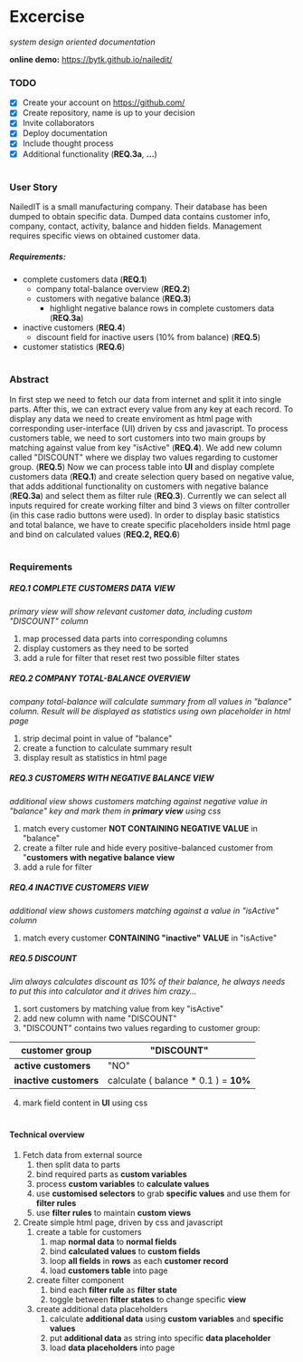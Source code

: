 # Excercise 

*system design oriented documentation*

**online demo:** https://bytk.github.io/nailedit/ 

### TODO

- [x] Create your account on https://github.com/
- [x] Create repository, name is up to your decision
- [x] Invite collaborators
- [x] Deploy documentation
- [x] Include thought process
- [x] Additional functionality (**REQ.3a**, **...**)

#
### User Story

NailedIT is a small manufacturing company. Their database has been dumped to obtain specific data. Dumped data contains customer info, company, contact, activity, balance and hidden fields. 
Management requires specific views on obtained customer data.

##### Requirements:

- complete customers data (**REQ.1**)
  - company total-balance overview (**REQ.2**)
  - customers with negative balance (**REQ.3**)
  	- highlight negative balance rows in complete customers data  (**REQ.3a**)
- inactive customers (**REQ.4**)
  - discount field for inactive users (10% from balance) (**REQ.5**)
- customer statistics (**REQ.6**)
#
  
  
### Abstract

In first step we need to fetch our data from internet and split it into single parts. After this, we can extract every value from any key at each record. To display any data we need to create enviroment as html page with corresponding user-interface (UI) driven by css and javascript. To process customers table, we need to sort customers into two main groups by matching against value from key "isActive" (**REQ.4**). We add new column called "DISCOUNT" where we display two values regarding to customer group. (**REQ.5**) Now we can process table into **UI** and display complete customers data (**REQ.1**) and create selection query based on negative value, that adds additional functionality on customers with negative balance (**REQ.3a**) and select them as filter rule (**REQ.3**). Currently we can select all inputs required for create working filter and bind 3 views on filter controller (in this case radio buttons were used). In order to display basic statistics and total balance, we have to create specific placeholders inside html page and bind on calculated values (**REQ.2, REQ.6**)


#

### Requirements 
##### **REQ.1** COMPLETE CUSTOMERS DATA VIEW

*primary view will show relevant customer data, including custom "DISCOUNT" column*

1. map processed data parts into corresponding columns 
2. display customers as they need to be sorted
3. add a rule for filter that reset rest two possible filter states

##### **REQ.2** COMPANY TOTAL-BALANCE OVERVIEW
*company total-balance will calculate summary from all values in "balance" column. Result will be displayed as statistics using own placeholder in html page*
1. strip decimal point in value of "balance"
2. create a function to calculate summary result
3. display result as statistics in html page

##### **REQ.3** CUSTOMERS WITH NEGATIVE BALANCE VIEW
*additional view shows customers matching against negative value in "balance" key and mark them in **primary view** using css*
1. match every customer **NOT CONTAINING NEGATIVE VALUE** in "balance"
2. create a filter rule and hide every positive-balanced customer from "**customers with negative balance view**
3. add a rule for filter

##### **REQ.4** INACTIVE CUSTOMERS VIEW
*additional view shows customers matching against a value in "isActive" column*
1. match every customer **CONTAINING "inactive" VALUE** in "isActive"

##### **REQ.5** DISCOUNT

*Jim always calculates discount as 10% of their balance, he always needs to put this into calculator and it drives him crazy...*

1. sort customers by matching value from key "isActive"
2. add new column with name "DISCOUNT"
3. "DISCOUNT" contains two values regarding to customer group:
    

customer group | "DISCOUNT"
------------ | -------------
**active customers** | "NO"
**inactive customers** | calculate ( balance * 0.1 ) = **10%**

4. mark field content in **UI** using css

#

#### Technical overview

1. Fetch data from external source
	1. then split data to parts
   	2. bind required parts as **custom variables**
    3. process **custom variables** to **calculate values**
   	4. use **customised selectors** to grab **specific values** and use them  for **filter rules**
   	5. use **filter rules** to maintain **custom views**
2. Create simple html page, driven by css and javascript
	1. create a table for customers
	   1. map **normal data** to **normal fields**
	   2. bind **calculated values** to **custom fields**
	   3. loop **all fields** in **rows** as each **customer record**
	   4. load **customers table** into page 
    2. create filter component
       1. bind each **filter rule** as **filter state**
       2. toggle between **filter states** to change specific **view** 
   3. create additional data placeholders
       1. calculate **additional data** using **custom variables** and **specific values**
       2. put **additional data** as string into specific **data placeholder**
       2. load **data placeholders** into page



